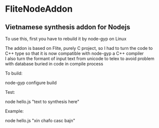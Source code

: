 # FliteNodeAddon
<h2>Vietnamese synthesis addon for Nodejs</h2>

To use this, first you have to rebuild it by node-gyp on Linux<br>

The addon is based on Flite, purely C project, so I had to turn the code to C++ type so that it is now compatible with node-gyp a C++ compiler<br>
I also turn the formant of input text from unicode to telex to avoid problem with database buried in code in compile process<br>

To build:<br>

node-gyp configure build<br>

Test:<br>

node hello.js "text to synthesis here"<br>

Example:<br>

node hello.js "xin chafo casc bajn"
